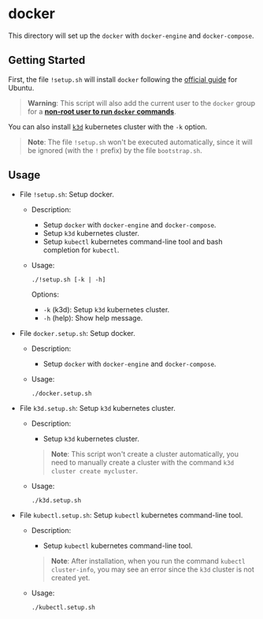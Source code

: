 # docker

This directory will set up the `docker` with `docker-engine` and
`docker-compose`.

## Getting Started

First, the file `!setup.sh` will install `docker` following the
[official guide](https://docs.docker.com/engine/install/ubuntu/) for Ubuntu.

> **Warning**: This script will also add the current user to the `docker` group
> for a
> [**non-root user to run `docker` commands**](https://docs.docker.com/engine/install/linux-postinstall/#manage-docker-as-a-non-root-user).

You can also install [`k3d`](https://k3d.io/stable/) kubernetes cluster with the
`-k` option.

> **Note**: The file `!setup.sh` won't be executed automatically, since it will
> be ignored (with the `!` prefix) by the file `bootstrap.sh`.

## Usage

- File `!setup.sh`: Setup docker.

  - Description:

    - Setup `docker` with `docker-engine` and `docker-compose`.
    - Setup `k3d` kubernetes cluster.
    - Setup `kubectl` kubernetes command-line tool and bash completion for
      `kubectl`.

  - Usage:

    ```
    ./!setup.sh [-k | -h]
    ```

    Options:

    - `-k` (k3d): Setup `k3d` kubernetes cluster.
    - `-h` (help): Show help message.

- File `docker.setup.sh`: Setup docker.

  - Description:

    - Setup `docker` with `docker-engine` and `docker-compose`.

  - Usage:

    ```
    ./docker.setup.sh
    ```

- File `k3d.setup.sh`: Setup `k3d` kubernetes cluster.

  - Description:

    - Setup `k3d` kubernetes cluster.

    > **Note**: This script won't create a cluster automatically, you need to
    > manually create a cluster with the command `k3d cluster create mycluster`.

  - Usage:

    ```
    ./k3d.setup.sh
    ```

- File `kubectl.setup.sh`: Setup `kubectl` kubernetes command-line tool.

  - Description:

    - Setup `kubectl` kubernetes command-line tool.

    > **Note**: After installation, when you run the command
    > `kubectl cluster-info`, you may see an error since the `k3d` cluster is
    > not created yet.

  - Usage:

    ```
    ./kubectl.setup.sh
    ```
